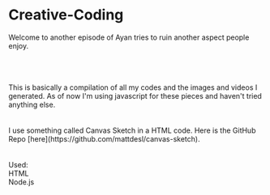 # Creative-Coding

Welcome to another episode of Ayan tries to ruin another aspect people enjoy.

<br>
<br>
<br>
This is basically a compilation of all my codes and the images and videos I generated. 
As of now I'm using javascript for these pieces and haven't tried anything else. 
<br>
<br>
<br>
I use something called Canvas Sketch in a HTML code. Here is the GitHub Repo [here](https://github.com/mattdesl/canvas-sketch).
<br>
<br>
<br>
Used:
<br>
HTML
<br>
Node.js
